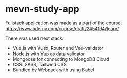 # mevn-study-app
Fullstack application was made as a part of the course: 
https://www.udemy.com/course/draft/2454194/learn/


There was used next stack:
- Vue.js with Vuex, Router and Vee-validator
- Node.js with Yup as data validator 
- Mongoose for connecting to MongoDB Cloud
- CSS: SASS, Tailwind CSS
- Bundled by Webpack with using Babel
